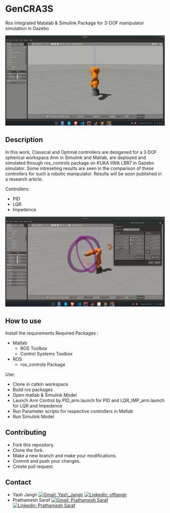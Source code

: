 # GenCRA3S

Ros Integrated Matalab & Simulink Package for  3-DOF manipulator simulation in Gazebo

<div  align="center">
<img src="./assets/Arm.gif" width="700" />
</div>

## Description
In this work, Classical and Optimal controllers are desigened for a 3 DOF spherical workspace Arm in Simulink and Matlab, are deployed and simulated through ros_controls package on KUKA IIWA LBR7 in Gazebo simulator.
Some intreseting results are seen in the comparison of these controllers for such a robotic manipulator.
Results will be soon published in a research article.

Controllers:
- PID
- LQR
- Impedence


<div  align="center">
<img  src="./assets/arm.png" width="600">
</div>



## How to use 

Install the requirements
Required Packages :
- Matlab
  - ROS Toolbox
  - Control Systems Toolbox
- ROS
  - ros_controls Package

Use:
- Clone in catkin workspace
- Build ros packages
- Open matlab & Simulink Model
- Launch Arm Control by PID_arm.launch for PID and LQR_IMP_arm.launch for LQR and Impedence 
- Run Parameter scripts for respective controllers in Matlab
- Run Simulink Model

## Contributing
- Fork this repository.
- Clone the fork.
- Make a new branch and make your modifications.
- Commit and push your changes.
- Create pull request.

## Contact
- Yash Jangir [![Gmail: Yash_Jangir](https://img.shields.io/badge/gmail-%23D14836.svg?&style=plastic&logo=gmail&logoColor=white)](mailto:offjangir@gmail.com) [![Linkedin: offjangir](https://img.shields.io/badge/-Yash_Jangir-blue?style=flat-square&logo=Linkedin&logoColor=white&link=https://www.linkedin.com/in/yash-jangir-6a71651a1)](https://www.linkedin.com/in/yash-jangir-6a71651a1/)
- Prathamesh Saraf [![Gmail: Prathamesh Saraf](https://img.shields.io/badge/gmail-%23D14836.svg?&style=plastic&logo=gmail&logoColor=white)](mailto:pratha1999@gmail.com) [![Linkedin: Prathamesh Saraf](https://img.shields.io/badge/-Prathamesh_Saraf-blue?style=flat-square&logo=Linkedin&logoColor=white&link=https://www.linkedin.com/in/prathamesh-saraf/)](https://www.linkedin.com/in/prathamesh-saraf/)





